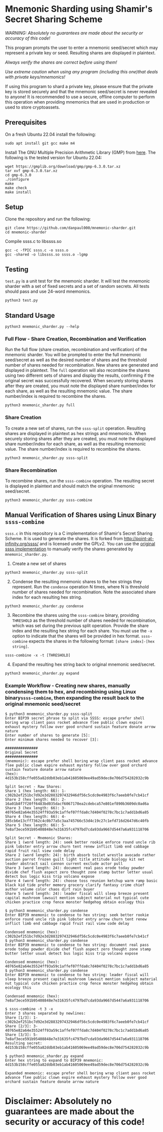 # Mnemonic Sharding using Shamir's Secret Sharing Scheme

*WARNING: Absolutely no guarantees are made about the security or accuracy of this code!*

This program prompts the user to enter a mnemonic seed/secret which may represent a private key or seed.
Resulting shares are displayed in plaintext.

*Always verify the shares are correct before using them!*

*Use extreme caution when using any program (including this one)that deals with private keys/mnemonics!*

If using this program to shard a private key, please ensure that the private key is stored securely and that the mnemonic seed/secret is never revealed to anyone!
It is recommended to use a secure, offline computer to perform this operation when providing mnemonics that are used in production or used to store cryptoassets.

## Prerequisites
On a fresh Ubuntu 22.04 install the following:
```
sudo apt install git gcc make m4
```

Install The GNU Multiple Precision Arithmetic Library (GMP) from [here](https://gmplib.org/).  The following is the tested version for Ubuntu 22.04:
```
wget https://gmplib.org/download/gmp/gmp-6.3.0.tar.xz
tar xvf gmp-6.3.0.tar.xz
cd gmp-6.3.0
./configure
make
make check
make install
```

## Setup
Clone the repository and run the following:
```
git clone https://github.com/danpaul000/mnemonic-sharder.git
cd mnemonic-sharder
```

Compile ssss.c to libssss.so
```
gcc -c -fPIC ssss.c -o ssss.o
gcc -shared -o libssss.so ssss.o -lgmp
```

## Testing
`test.py` is a unit test for the mnemonic sharder.  It will test the mnemonic sharder with a set of fixed secrets and a set of random secrets.
All tests should pass and use 24-word mnemonics.
```
python3 test.py
```

## Standard Usage
```
python3 mnemonic_sharder.py --help
```

### Full Flow - Share Creation, Recombination and Verification
Run the full flow (share creation, recombination and verification) of the mnemonic sharder.
You will be prompted to enter the full mnemonic seed/secret as well as the desired number of shares and the threshold number of shares needed for recombination.
New shares are generated and displayed in plaintext.  The `full` operation will also recombine the shares using two different sets of shares and display the results, confirming if the original secret was successfully recovered.  When securely storing shares after they are created, you must note the displayed share number/index for each share, as well as the resulting mnemonic value.  The share number/index is required to recombine the shares.
```
python3 mnemonic_sharder.py full
```

### Share Creation
To create a new set of shares, run the `ssss-split` operation.  Resulting shares are displayed in plaintext as hex strings and mnemonics.
When securely storing shares after they are created, you must note the displayed share number/index for each share, as well as the resulting mnemonic value.  The share number/index is required to recombine the shares.
```
python3 mnemonic_sharder.py ssss-split
```

### Share Recombination
To recombine shares, run the `ssss-combine` operation.  The resulting secret is displayed in plaintext and should match the original mnemonic seed/secret.
```
python3 mnemonic_sharder.py ssss-combine
```

## Manual Verification of Shares using Linux Binary `ssss-combine`
`ssss.c` in this repository is a C implementation of Shamir's Secret Sharing Scheme.  It is used to generate the shares.  It is forked from http://point-at-infinity.org/ssss/ and is licensed under the GPLv2.
You can use the [original ssss implementation](http://point-at-infinity.org/ssss/) to manually verify the shares generated by `mnemonic_sharder.py`.

1) Create a new set of shares
```
python3 mnemonic_sharder.py ssss-split
```

2) Condense the resulting mnemonic shares to the hex strings they represent.  Run the `condense` operation N times, where N is threshold number of shares needed for recombination.
Note the associated share index for each resulting hex string.
```
python3 mnemonic_sharder.py condense
```

3) Recombine the shares using the `ssss-combine` binary, providing `THRESHOLD` as the threshold number of shares needed for recombination, which was set during the previous split operation.
Provide the share index and the resulting hex string for each share.  You must use the `-x` option to indicate that the shares will be provided in hex format. `ssss-combine` expects the shares in the following format: `[share index]-[hex string]`.
```
ssss-combine -x -t [THRESHOLD]
```

4) Expand the resulting hex string back to original mnemonic seed/secret.
```
python3 mnemonic_sharder.py expand
```

### Example Workflow - Creating new shares, manually condensing them to hex, and recombining using Linux binary`ssss-combine`, then expanding the result back to the original mnemonic seed/secret
```
$ python3 mnemonic_sharder.py ssss-split
Enter BIP39 secret phrase to split via SSSS: escape prefer shell boring wrap client pass rocket advance flee public clown expire exhaust mystery follow over good orchard sustain feature donate arrow nature
Enter number of shares to generate [5]:
Enter minimum shares needed to recover [3]:

###############
Original Secret
###############
(mnemonic): escape prefer shell boring wrap client pass rocket advance flee public clown expire exhaust mystery follow over good orchard sustain feature donate arrow nature
(hex): 4d153b158cffe055a82ddb03eb1ab41605069ee49ad59dec8e706d754282032c9b

Split Secret - Raw Shares:
Share 1 (hex length: 66): 1-c302b2ef251bc7d92e3d2883297432946df56c5cdc0e4983f6c7aeeb0fe7cb41cf
Share 2 (hex length: 66): 2-16a01b8f7f20ff6483bd035dacf6067170ea2cdebca57e801ef890b3609dc0ad6a
Share 3 (hex length: 66): 3-40765e82a64e35524ff93a59c1affef07ffda8c7d404f0278c7bc1c7add1bd6a85
Share 4 (hex length: 66): 4-285cb6e13cff7362c4c0b77a5c3aa745766c53d4c19c27c1efd716d2647d6c40fb
Share 5 (hex length: 66): 5-7e8af3ece591b95408848e7e31635fc4797bd7cda93da9667d5447a6a931118706

Split Secret - Mnemonic Shares:
Share 1 (word length: 24): seek better rookie enforce round uncle rib pink lobster entry arrow churn tent renew inflict limb end cabbage rapid fruit rail view code delay
Share 2 (word length: 24): birth absorb toilet wrestle avocado rather auction parrot frozen guilt light title attitude biology kit net leader abstract sail cannon current exclude actor pull
Share 3 (word length: 24): document real pass erode today powder divide chef flush aspect zero thought zone stamp butter letter usual detect bus logic kiss trip volcano expose
Share 4 (word length: 24): choose toss reunion ketchup warm ramp basic black kid tide prefer memory grocery clarify fantasy crime chief author volume color chaos dirt rain buyer
Share 5 (word length: 24): leader fiscal will sleep breeze present capital mushroom lawsuit mention subject material nut typical cute chicken practice crop fence monster hedgehog obtain ecology this

$ python3 mnemonic_sharder.py condense
Enter BIP39 mnemonic to condense to hex string: seek better rookie enforce round uncle rib pink lobster entry arrow churn tent renew inflict limb end cabbage rapid fruit rail view code delay

Condensed mnemonic (hex): c302b2ef251bc7d92e3d2883297432946df56c5cdc0e4983f6c7aeeb0fe7cb41cf
$ python3 mnemonic_sharder.py condense
Enter BIP39 mnemonic to condense to hex string: document real pass erode today powder divide chef flush aspect zero thought zone stamp butter letter usual detect bus logic kiss trip volcano expose

Condensed mnemonic (hex): 40765e82a64e35524ff93a59c1affef07ffda8c7d404f0278c7bc1c7add1bd6a85
$ python3 mnemonic_sharder.py condense
Enter BIP39 mnemonic to condense to hex string: leader fiscal will sleep breeze present capital mushroom lawsuit mention subject material nut typical cute chicken practice crop fence monster hedgehog obtain ecology this

Condensed mnemonic (hex): 7e8af3ece591b95408848e7e31635fc4797bd7cda93da9667d5447a6a931118706

$ ssss-combine -t 3 -x
Enter 3 shares separated by newlines:
Share [1/3]: 1-c302b2ef251bc7d92e3d2883297432946df56c5cdc0e4983f6c7aeeb0fe7cb41cf
Share [2/3]: 3-40765e82a64e35524ff93a59c1affef07ffda8c7d404f0278c7bc1c7add1bd6a85
Share [3/3]: 5-7e8af3ece591b95408848e7e31635fc4797bd7cda93da9667d5447a6a931118706
Resulting secret: 4d153b158cffe055a82ddb03eb1ab41605069ee49ad59dec8e706d754282032c9b

$ python3 mnemonic_sharder.py expand
Enter hex string to expand to BIP39 mnemonic: 4d153b158cffe055a82ddb03eb1ab41605069ee49ad59dec8e706d754282032c9b

Expanded mnemonic: escape prefer shell boring wrap client pass rocket advance flee public clown expire exhaust mystery follow over good orchard sustain feature donate arrow nature
```

# Disclaimer: Absolutely no guarantees are made about the security or accuracy of this code!
